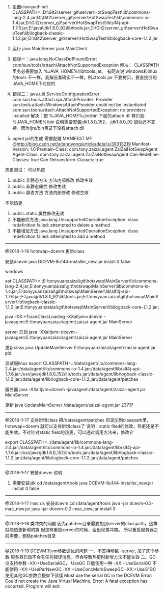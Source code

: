 1. 设置classpath
set CLASSPATH=.;D:\Git2\server_git\server\HotSwapTest\lib\commons-lang-2.4.jar;D:\Git2\server_git\server\HotSwapTest\lib\commons-io-1.4.jar;D:\Git2\server_git\server\HotSwapTest\lib\slf4j-api-1.7.6.jar;E:\java\jdk1.8.0_92\lib\tools.jar;D:\Git2\server_git\server\HotSwapTest\lib\logback-classic-1.1.2.jar;D:\Git2\server_git\server\HotSwapTest\lib\logback-core-1.1.2.jar


2. 运行 
java MainServer
java MainClient


3. 错误一：java.lang.NoClassDefFoundError: com/sun/tools/attach/AttachNotSupportedException
解决： CLASSPATH 里务必需要加入 %JAVA_HOME%\lib\tools.jar。 
有网友说 windows和linux的tools 不一样，我解压看确实不一样，所以tools.jar 不要拷贝，要直接引用JAVA_HOME下对应的

4. 错误二：java.util.ServiceConfigurationError: com.sun.tools.attach.spi.AttachProvider: Provider sun.tools.attach.WindowsAttachProvider could not be instantiated com.sun.tools.attach.AttachNotSupportedException: no providers installed
解决：把 %JAVA_HOME%/jre/bin 下面的attach.dll 拷贝到 %JAVA_HOME%/bin
说明需要安装jdk1.8.0_152， jdk1.8.0_92 貌似还不支持，因为/jre/bin目录下没有attach.dll

5. agent jar的生成 需要配置 MANIFEST.MF @http://blog.csdn.net/aitangyong/article/details/39013219
Manifest-Version: 1.0
Premain-Class: com.tony.zaizai.agent.ZaiZaiHotSwapAgent
Agent-Class: com.tony.zaizai.agent.ZaiZaiHotSwapAgent
Can-Redefine-Classes: true
Can-Retransform-Classes: true

热更测试：
可以热更
1. public 非静态方法  方法内部修改 修改生效
2. public 非静态属性               修改生效
3. public 静态方法    方法内部修改 修改生效

不能热更
1. public static 属性修改无效
2. 不能删除方法
java.lang.UnsupportedOperationException: class redefinition failed: attempted to delete a method
3. 不能增加方法
java.lang.UnsupportedOperationException: class redefinition failed: attempted to add a method

-----------------------------------------------------------------
@2018-1-16 hotswap+dcevm 更新class

安装dcevm 
java DCEVM-8u144-installer_new.jar install 0 false

windows

set CLASSPATH=.;E:\tonyyuanzaizai\git\hotswap\MainServer\lib\commons-lang-2.4.jar;E:\tonyyuanzaizai\git\hotswap\MainServer\lib\commons-io-1.4.jar;E:\tonyyuanzaizai\git\hotswap\MainServer\lib\slf4j-api-1.7.6.jar;E:\java\jdk1.8.0_92\lib\tools.jar;E:\tonyyuanzaizai\git\hotswap\MainServer\lib\logback-classic-1.1.2.jar;E:\tonyyuanzaizai\git\hotswap\MainServer\lib\logback-core-1.1.2.jar;

java  -XX:+TraceClassLoading -XXaltjvm=dcevm -javaagent:E:\tonyyuanzaizai\agent\zaizai-agent.jar MainServer


server 启动
java  -XXaltjvm=dcevm -javaagent:E:\tonyyuanzaizai\agent\zaizai-agent.jar MainServer


更新class
java UpdateMainServer E:\tonyyuanzaizai\agent\zaizai-agent.jar pid

测试服linux
export CLASSPATH=.:/data/agent/lib/commons-lang-2.4.jar:/data/agent/lib/commons-io-1.4.jar:/data/agent/lib/slf4j-api-1.7.6.jar:/usr/java/jdk1.8.0_152/lib/tools.jar:/data/agent/lib/logback-classic-1.1.2.jar:/data/agent/lib/logback-core-1.1.2.jar:/data/agent/patches

服务器
java  -XXaltjvm=dcevm -javaagent:/data/agent/zaizai-agent.jar MainServer

更新
java UpdateMainServer /data/agent/zaizai-agent.jar 23717


---------------------------------------------------------------------------------
@2018-1-17 支持新增class
把/data/agent/patches 目录加到classpath里，hotswap+dcevm 就可以支持新增class了
说明：static filed的修改，热更还是不能生效。不过针对static field的热更，可以通过调用方法来，修改它

export CLASSPATH=.:/data/agent/lib/commons-lang-2.4.jar:/data/agent/lib/commons-io-1.4.jar:/data/agent/lib/slf4j-api-1.7.6.jar:/usr/java/jdk1.8.0_152/lib/tools.jar:/data/agent/lib/logback-classic-1.1.2.jar:/data/agent/lib/logback-core-1.1.2.jar:/data/agent/patches



---------------------------------------------------------------------------------
@2018-1-17 安装dcevm
说明
1. 需要安装jdk
cd /data/agent/tools
java DCEVM-8u144-installer_new.jar install 0 false


---------------------------------------------------------------------------------
@2018-1-17 mac os 安装dcevm
cd /data/agent/tools
java -jar dcevm-0.2-mac_new.jar
java -jar dcevm-0.2-mac_new.jar install 0


---------------------------------------------------------------------------------
@2018-1-18 类冲突的问题
因为patches目录需要加到server的classpath，这样就能热更新增的类
但这样重启server的时候，会出现类冲突。
所以重启服务器之前需要，删除patches目录


---------------------------------------------------------------------------------
@2018-1-19 DCEVM下jvm参数调优的问题
一、不支持参数 -server, 加了这个参数 服务器启动不会有任何错误消息，但会导致热更时新增方法不能生效
二、GC仅支持参数 -XX:+UseSerialGC， UseGC 只能使用一种 -XX:+UseSerialGC 不能使用 -XX:+UseParNewGC -XX:+UseConcMarkSweepGC -XX:+UseG1GC
使用其他GC参数会报如下错误
Must use the serial GC in the DCEVM
Error: Could not create the Java Virtual Machine.
Error: A fatal exception has occurred. Program will exit.
